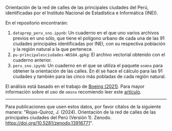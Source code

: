 Orientación de la red de calles de las principales ciudades del Perú, identificadas por el Instituto Nacional de Estadística e Informática (INEI).

En el repositorio encontrarán:

1. `dataprep_peru_sno.ipynb`: Un cuaderno en el que uno varios archivos previos en uno sólo, que tiene el polígono urbano de cada una de las 91 ciudades principales identificadas por INEI, con su respectiva población y la región natural a la que pertenece. 
2. `pu-principalesciudades-WGS84.gpkg`: El archivo vectorial obtenido con el cuaderno anterior.
3. `peru_sno.ipynb`: Un cuaderno en el que se utiliza el paquete `osmnx` para obtener la orientación de las calles. En él se hace el cálculo para las 91 ciudades y también para las cinco más pobladas de cada región natural.

El análisis está basado en el trabajo de [Boeing (2021)](https://appliednetsci.springeropen.com/articles/10.1007/s41109-019-0189-1). 
Para mayor información sobre el uso de `omsnx` recomiendo leer este [artículo](https://geoffboeing.com/2016/11/osmnx-python-street-networks/). 
________________________

Para publicaciones que usen estos datos, por favor cítalos de la siguiente manera: "Rojas-Quiroz, J. (2024). Orientación de la red de calles de las principales ciudades del Perú (Versión 1). Zenodo. https://doi.org/10.5281/zenodo.13916771".
